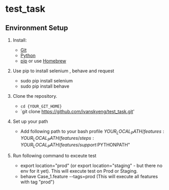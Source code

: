 # test_task
## Environment Setup
1. Install:
	* [Git](http://git-scm.com/)
	* [Python](https://www.python.org/downloads/) 
	* [pip](https://pypi.python.org/pypi/pip) or use [Homebrew](http://brew.sh/)

2. Use pip to install selenium , behave and request 
	* sudo pip install selenium 
	* sudo pip install behave

3. Clone the repository.
	* `cd {YOUR_GIT_HOME}`
	* `git clone https://github.com/ivanskyeng/test_task.git'

4. Set up your path
	* Add following path to your bash profile
	${YOUR_LOCAL_PATH}/features:{YOUR_LOCAL_PATH}/features/steps:{YOUR_LOCAL_PATH}/features/support:$PYTHONPATH"

5. Run following command to exceute test 
	* export location="prod" (or export location="staging" - but there no env for it yet). This will execute test on Prod or Staging.
	* behave Case_1.feature --tags=prod  (This will execute all features with tag "prod")

